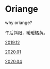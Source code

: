 # Oriange

why oriange?

午后斜阳，暖暖橘黄。

[2019.12](./2019.12.md)

[2020.01](./2020.01.md)

[2020.04](./2020.04.md)
